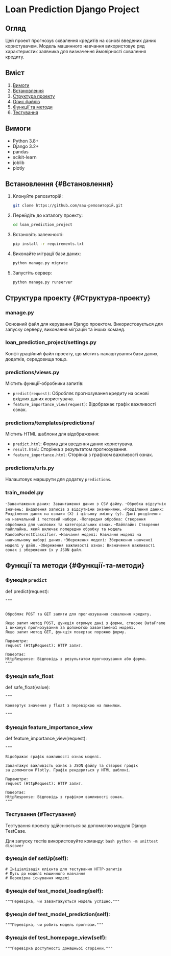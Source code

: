 # **Loan Prediction Django Project**

## Огляд
Цей проект прогнозує схвалення кредитів на основі введених даних користувачем. 
Модель машинного навчання використовує ряд характеристик заявника для визначення 
ймовірності схвалення кредиту.

## Вміст
1. [Вимоги](#Вимоги)
2. [Встановлення](#Встановлення)
3. [Структура проекту](#Структура-проекту)
4. [Опис файлів](#Опис-файлів)
5. [Функції та методи](#Функції-та-методи)
6. [Тестування](#Тестування)

## Вимоги
- Python 3.8+
- Django 3.2+
- pandas
- scikit-learn
- joblib
- plotly

## Встановлення {#Встановлення}
1. Клонуйте репозиторій:
    ```bash
    git clone https://github.com/ваш-репозиторій.git
    ```
2. Перейдіть до каталогу проекту:
    ```bash
    cd loan_prediction_project
    ```
3. Встановіть залежності:
    ```bash
    pip install -r requirements.txt
    ```
4. Виконайте міграції бази даних:
    ```bash
    python manage.py migrate
    ```
5. Запустіть сервер:
    ```bash
    python manage.py runserver
    ```


## Структура проекту {#Структура-проекту}

### manage.py
Основний файл для керування Django проектом. Використовується для запуску серверу,
виконання міграцій та інших команд.

### loan_prediction_project/settings.py
Конфігураційний файл проекту, що містить налаштування бази даних, додатків, середовища тощо.

### predictions/views.py
Містить функції-обробники запитів:
- `predict(request)`: Обробляє прогнозування кредиту на основі вхідних даних користувача.
- `feature_importance_view(request)`: Відображає графік важливості ознак.

### predictions/templates/predictions/
Містить HTML шаблони для відображення:
- `predict.html`: Форма для введення даних користувача.
- `result.html`: Сторінка з результатом прогнозування.
- `feature_importance.html`: Сторінка з графіком важливості ознак.

### predictions/urls.py
Налаштовує маршрути для додатку `predictions`.

### train_model.py

-`Завантаження даних: Завантаження даних з CSV файлу.`
-`Обробка відсутніх значень: Видалення записів з відсутніми значеннями.`
-`Розділення даних: Розділення даних на ознаки (X) і цільову змінну (y). Далі розділення
  на навчальний і тестовий набори.`
-`Попередня обробка: Створення обробника для числових та категоріальних ознак.`
-`Пайплайн: Створення пайплайна, який включає попередню обробку та модель RandomForestClassifier.`
-`Навчання моделі: Навчання моделі на навчальному наборі даних.`
-`Збереження моделі: Збереження навченої моделі у файл.`
-`Збереження важливості ознак: Визначення важливості ознак і збереження їх у JSON файл.`

## Функції та методи {#Функції-та-методи}

### Функція `predict`
def predict(request):
   
    """


    Обробляє POST та GET запити для прогнозування схвалення кредиту.
    
    Якщо запит метод POST, функція отримує дані з форми, створює DataFrame
    і виконує прогнозування за допомогою завантаженої моделі.
    Якщо запит метод GET, функція повертає порожню форму.
    
    Параметри:
    request (HttpRequest): HTTP запит.
    
    Повертає:
    HttpResponse: Відповідь з результатом прогнозування або форма.
    """

### Функція safe_float
def safe_float(value):
   
    """

    Конвертує значення у float з перевіркою на помилки.
    
    """

### Функція feature_importance_view
def feature_importance_view(request):

    """

    Відображає графік важливості ознак моделі.
    
    Завантажує важливість ознак з JSON файлу та створює графік
    за допомогою Plotly. Графік рендериться у HTML шаблоні.
    
    Параметри:
    request (HttpRequest): HTTP запит.
    
    Повертає:
    HttpResponse: Відповідь з графіком важливості ознак.
    """
### Тестування {#Тестування}

Тестування проекту здійснюється за допомогою модуля Django TestCase.

Для запуску тестів використовуйте команду:
    ```bash
    python -m unittest discover
    ```

### Функція def setUp(self):
    # Ініціалізація клієнта для тестування HTTP-запитів
    # Путь до моделі машинного навчання
    # Перевірка існування моделі

### Функція def test_model_loading(self):
    """Перевірка, чи завантажується модель успішно."""

### Функція def test_model_prediction(self):
    """Перевірка, чи робить модель прогнози."""

### Функція def test_homepage_view(self):
    """Перевірка доступності домашньої сторінки."""
